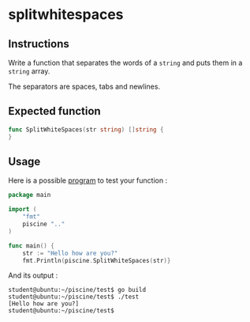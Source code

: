 # splitwhitespaces

## Instructions

Write a function that separates the words of a `string` and puts them in a `string` array.

The separators are spaces, tabs and newlines.

## Expected function

```go
func SplitWhiteSpaces(str string) []string {
}
```

## Usage

Here is a possible [program](TODO-LINK) to test your function :

```go
package main

import (
	"fmt"
	piscine ".."
)

func main() {
	str := "Hello how are you?"
	fmt.Println(piscine.SplitWhiteSpaces(str)}
```

And its output :

```console
student@ubuntu:~/piscine/test$ go build
student@ubuntu:~/piscine/test$ ./test
[Hello how are you?]
student@ubuntu:~/piscine/test$
```
